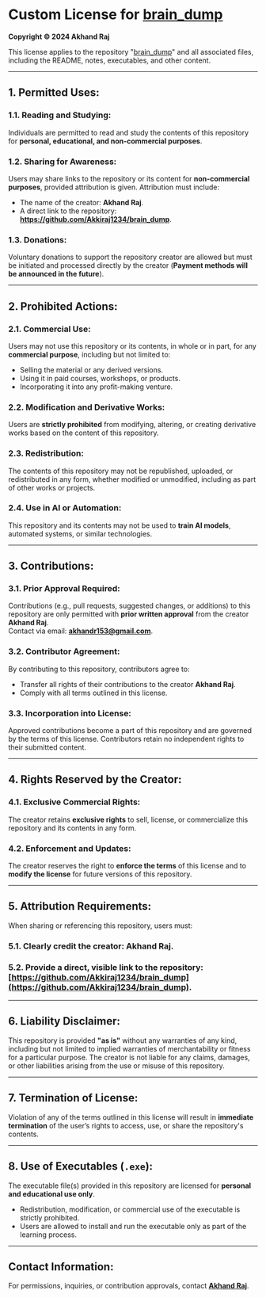 # Custom License for [brain_dump](https://github.com/Akkiraj1234/brain_dump)  
**Copyright © 2024 Akhand Raj**  

This license applies to the repository "[brain_dump](https://github.com/Akkiraj1234/brain_dump)" and all associated files, including the README, notes, executables, and other content.  

---

## 1. Permitted Uses:  
### 1.1. Reading and Studying:  
Individuals are permitted to read and study the contents of this repository for **personal, educational, and non-commercial purposes**.  

### 1.2. Sharing for Awareness:  
Users may share links to the repository or its content for **non-commercial purposes**, provided attribution is given. Attribution must include:  
   - The name of the creator: **Akhand Raj**.  
   - A direct link to the repository: **https://github.com/Akkiraj1234/brain_dump**.  

### 1.3. Donations:  
Voluntary donations to support the repository creator are allowed but must be initiated and processed directly by the creator (**Payment methods will be announced in the future**).  

---

## 2. Prohibited Actions:  
### 2.1. Commercial Use:  
Users may not use this repository or its contents, in whole or in part, for any **commercial purpose**, including but not limited to:  
   - Selling the material or any derived versions.  
   - Using it in paid courses, workshops, or products.  
   - Incorporating it into any profit-making venture.  

### 2.2. Modification and Derivative Works:  
Users are **strictly prohibited** from modifying, altering, or creating derivative works based on the content of this repository.  

### 2.3. Redistribution:  
The contents of this repository may not be republished, uploaded, or redistributed in any form, whether modified or unmodified, including as part of other works or projects.  

### 2.4. Use in AI or Automation:  
This repository and its contents may not be used to **train AI models**, automated systems, or similar technologies.  

---

## 3. Contributions:  
### 3.1. Prior Approval Required:  
Contributions (e.g., pull requests, suggested changes, or additions) to this repository are only permitted with **prior written approval** from the creator **Akhand Raj**.  
Contact via email: **[akhandr153@gmail.com](mailto:akhandr153@gmail.com)**.  

### 3.2. Contributor Agreement:  
By contributing to this repository, contributors agree to:  
   - Transfer all rights of their contributions to the creator **Akhand Raj**.  
   - Comply with all terms outlined in this license.  

### 3.3. Incorporation into License:  
Approved contributions become a part of this repository and are governed by the terms of this license. Contributors retain no independent rights to their submitted content.  

---

## 4. Rights Reserved by the Creator:  
### 4.1. Exclusive Commercial Rights:  
The creator retains **exclusive rights** to sell, license, or commercialize this repository and its contents in any form.  

### 4.2. Enforcement and Updates:  
The creator reserves the right to **enforce the terms** of this license and to **modify the license** for future versions of this repository.  

---

## 5. Attribution Requirements:  
When sharing or referencing this repository, users must:  
### 5.1. Clearly credit the creator: **Akhand Raj**.  
### 5.2. Provide a direct, visible link to the repository: **[https://github.com/Akkiraj1234/brain_dump](https://github.com/Akkiraj1234/brain_dump)**.  

---

## 6. Liability Disclaimer:  
This repository is provided **"as is"** without any warranties of any kind, including but not limited to implied warranties of merchantability or fitness for a particular purpose. The creator is not liable for any claims, damages, or other liabilities arising from the use or misuse of this repository.  

---

## 7. Termination of License:  
Violation of any of the terms outlined in this license will result in **immediate termination** of the user’s rights to access, use, or share the repository's contents.  

---

## 8. Use of Executables (`.exe`):  
The executable file(s) provided in this repository are licensed for **personal and educational use only**.  
   - Redistribution, modification, or commercial use of the executable is strictly prohibited.  
   - Users are allowed to install and run the executable only as part of the learning process.  

---

## Contact Information:  
For permissions, inquiries, or contribution approvals, contact **[Akhand Raj](mailto:akhandr153@gmail.com)**.  
